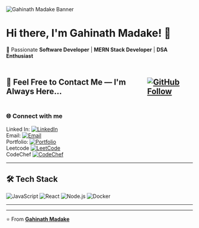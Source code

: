 <div style="width:100%;">
  <img src="https://res.cloudinary.com/dtimielwr/image/upload/v1749971045/Professional%20Doc/Github_Cover_eo7roc.png" alt="Gahinath Madake Banner" />
<div>
  
# Hi there, I'm Gahinath Madake! 👋

🚀 Passionate **Software Developer** | **MERN Stack Developer** | **DSA Enthusiast**  


<h2 style="display: flex; align-items: center; gap: 10px;">
  <p>🤝 Feel Free to Contact Me — I'm Always Here... </p> 
  <a href="https://github.com/GahinathMadake" target="_blank">
    <img src="https://img.shields.io/badge/FollowMe?style=for-the-badge&logo=github" alt="GitHub Follow" style="vertical-align: middle;" />
  </a>
</h2>


### 🌐 Connect with me

<div width="100%">
  <div>
    <span>Linked In:</span>
    <a href="https://www.linkedin.com/in/gahinath-madake-28517b2a1/" target="_blank">
      <img src="https://img.shields.io/badge/LinkedIn-blue?style=for-the-badge&logo=linkedin" alt="LinkedIn" />
    </a>
  </div>

  <div>
    <span>Email:</span> 
    <a href="mailto:gahinathmadake@gmail.com" target="_blank">
      <img src="https://img.shields.io/badge/Email-D14836?style=for-the-badge&logo=gmail&logoColor=white" alt="Email" />
    </a>
  </div>

  <div>
    <span>Portfolio:</span>
    <a href="https://gahinathmadake.github.io/MyPortfolio.github.io/" target="_blank">
      <img src="https://img.shields.io/badge/Portfolio-🌐%20Visit-blue?style=for-the-badge&logo=internet-explorer&logoColor=white" alt="Portfolio" />
    </a>
  </div>

  <div>
    <span>Leetcode</span> 
    <a href="https://leetcode.com/u/gahinathmadake09/" target="_blank">
      <img src="https://img.shields.io/badge/LeetCode-FFA116?style=for-the-badge&logo=leetcode&logoColor=black" alt="LeetCode" />
    </a>
  </div>

  <div>
    <span>CodeChef</span> 
    <a href="https://www.codechef.com/users/gahinathm09/" target="_blank">
      <img src="https://img.shields.io/badge/CodeChef-5B4638?style=for-the-badge&logo=codechef&logoColor=white" alt="CodeChef" />
    </a>
  </div>
  
</div>

---

## 🛠️ Tech Stack

![JavaScript](https://img.shields.io/badge/-JavaScript-F7DF1E?style=flat&logo=javascript&logoColor=black)
![React](https://img.shields.io/badge/-React-61DAFB?style=flat&logo=react&logoColor=black)
![Node.js](https://img.shields.io/badge/-Node.js-339933?style=flat&logo=node.js&logoColor=white)
![Docker](https://img.shields.io/badge/-Docker-2496ED?style=flat&logo=docker&logoColor=white)

---
---

⭐ From **[Gahinath Madake](https://github.com/GahinathMadake)**
